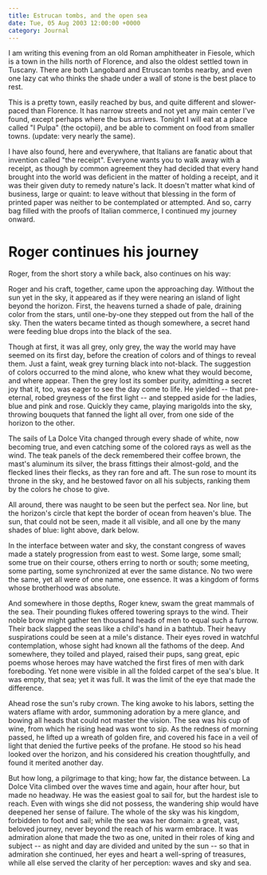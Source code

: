 ```yaml
---
title: Estrucan tombs, and the open sea
date: Tue, 05 Aug 2003 12:00:00 +0000
category: Journal
---
```


I am writing this evening from an old Roman amphitheater in Fiesole,
which is a town in the hills north of Florence, and also the oldest
settled town in Tuscany.  There are both Langobard and Etruscan tombs
nearby, and even one lazy cat who thinks the shade under a wall of stone
is the best place to rest.

This is a pretty town, easily reached by bus, and quite different and
slower-paced than Florence.  It has narrow streets and not yet any main
center I've found, except perhaps where the bus arrives.  Tonight I will
eat at a place called "I Pulpa" (the octopii), and be able to comment on
food from smaller towns.  (update: very nearly the same).

I have also found, here and everywhere, that Italians are fanatic about
that invention called "the receipt".  Everyone wants you to walk away
with a receipt, as though by common agreement they had decided that
every hand brought into the world was deficient in the matter of holding
a receipt, and it was their given duty to remedy nature's lack.  It
doesn't matter what kind of business, large or quaint: to leave without
that blessing in the form of printed paper was neither to be
contemplated or attempted.  And so, carry bag filled with the proofs of
Italian commerce, I continued my journey onward.

# Roger continues his journey

Roger, from the short story a while back, also continues on his way:

Roger and his craft, together, came upon the approaching day.  Without
the sun yet in the sky, it appeared as if they were nearing an island of
light beyond the horizon.  First, the heavens turned a shade of pale,
draining color from the stars, until one-by-one they stepped out from
the hall of the sky.  Then the waters became tinted as though somewhere,
a secret hand were feeding blue drops into the black of the sea.

Though at first, it was all grey, only grey, the way the world may have
seemed on its first day, before the creation of colors and of things to
reveal them.  Just a faint, weak grey turning black into not-black.  The
suggestion of colors occurred to the mind alone, who knew what they
would become, and where appear.  Then the grey lost its somber purity,
admitting a secret joy that it, too, was eager to see the day come to
life.  He yielded -- that pre-eternal, robed greyness of the first light
-- and stepped aside for the ladies, blue and pink and rose.  Quickly
they came, playing marigolds into the sky, throwing bouquets that fanned
the light all over, from one side of the horizon to the other.

The sails of La Dolce Vita changed through every shade of white, now
becoming true, and even catching some of the colored rays as well as the
wind.  The teak panels of the deck remembered their coffee brown, the
mast's aluminum its silver, the brass fittings their almost-gold, and
the flecked lines their flecks, as they ran fore and aft.  The sun rose
to mount its throne in the sky, and he bestowed favor on all his
subjects, ranking them by the colors he chose to give.

All around, there was naught to be seen but the perfect sea.  Nor line,
but the horizon's circle that kept the border of ocean from heaven's
blue.  The sun, that could not be seen, made it all visible, and all one
by the many shades of blue: light above, dark below.

In the interface between water and sky, the constant congress of waves
made a stately progression from east to west.  Some large, some small;
some true on their course, others erring to north or south; some
meeting, some parting, some synchronized at ever the same distance.  No
two were the same, yet all were of one name, one essence.  It was a
kingdom of forms whose brotherhood was absolute.

And somewhere in those depths, Roger knew, swam the great mammals of the
sea.  Their pounding flukes offered towering sprays to the wind.  Their
noble brow might gather ten thousand heads of men to equal such a
furrow.  Their back slapped the seas like a child's hand in a bathtub.
Their heavy suspirations could be seen at a mile's distance.  Their eyes
roved in watchful contemplation, whose sight had known all the fathoms
of the deep.  And somewhere, they toiled and played, raised their pups,
sang great, epic poems whose heroes may have watched the first fires of
men with dark foreboding.  Yet none were visible in all the folded
carpet of the sea's blue.  It was empty, that sea; yet it was full.  It
was the limit of the eye that made the difference.

Ahead rose the sun's ruby crown.  The king awoke to his labors, setting
the waters aflame with ardor, summoning adoration by a mere glance, and
bowing all heads that could not master the vision.  The sea was his cup
of wine, from which he rising head was wont to sip.  As the redness of
morning passed, he lifted up a wreath of golden fire, and covered his
face in a veil of light that denied the furtive peeks of the profane.
He stood so his head looked over the horizon, and his considered his
creation thoughtfully, and found it merited another day.

But how long, a pilgrimage to that king; how far, the distance between.
La Dolce Vita climbed over the waves time and again, hour after hour,
but made no headway.  He was the easiest goal to sail for, but the
hardest isle to reach.  Even with wings she did not possess, the
wandering ship would have deepened her sense of failure.  The whole of
the sky was his kingdom, forbidden to foot and sail; while the sea was
her domain: a great, vast, beloved journey, never beyond the reach of
his warm embrace.  It was admiration alone that made the two as one,
united in their roles of king and subject -- as night and day are
divided and united by the sun -- so that in admiration she continued,
her eyes and heart a well-spring of treasures, while all else served the
clarity of her perception: waves and sky and sea.


